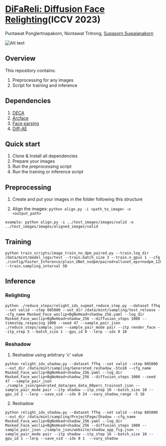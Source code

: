 # [DiFaReli: Diffusion Face Relighting](https://diffusion-face-relighting.github.io/)(ICCV 2023)
Puntawat Ponglertnapakorn, Nontawat Tritrong, [Supasorn Suwajanakorn](https://www.supasorn.com/)



![Alt text](./misc_img/teaser.png)

## Overview

This repository contains:

1. Preprocessing for any images
2. Script for training and inference

## Dependencies
1. [DECA](https://github.com/yfeng95/DECA)
2. [Arcface]()
3. [Face parsing](https://github.com/zllrunning/face-parsing.PyTorch)
4. [Diff-AE](https://github.com/phizaz/diffae)

## Quick start
1. Clone & Install all dependencies
2. Prepare your images
3. Run the preprocessing script
4. Run the training or inference script

## Preprocessing

1. Create and put your images in the folder following this structure



2. Align the images: `python align.py -i <path_to_image> -o <output_path>`
```
example: python align.py -i ../test_images/images/valid -o ../test_images/images/aligned_images/valid
```


## Training
```
python train_scripts/image_train_no_dpm_paired.py --train.log_dir /data/mint/model_logs/test --train.batch_size 3 --train.n_gpus 1 --cfg ./config/Faster_Inference/plain_UNet_nodpm/paired+allunet_eps+nodpm_128.yaml --train.sampling_interval 50 
```


## Inference
### Relighting 
```
python ./reduce_steps/relight_idx_supmat_reduce_step.py --dataset ffhq --set valid --step 085000 --out_dir /data/mint/sampling/test_release --cfg_name Masked_Face_woclip+BgNoHead+shadow_256.yaml --log_dir Masked_Face_woclip+BgNoHead+shadow_256 --diffusion_steps 1000 --timestep_respacing 1000 --seed 47 --sample_pair_json ./reduce_steps/sample.json --sample_pair_mode pair --itp render_face --itp_step 5 --batch_size 1 --gpu_id 0 --lerp --idx 0 10
```

### Reshadow
1. Reshadow using arbitrary 'c' value
```
python relight_idx_shadow.py --dataset ffhq --set valid --step 085000 --out_dir /data/mint/sampling/Generated_reshadow_-5to10 --cfg_name Masked_Face_woclip+BgNoHead+shadow_256.yaml --log_dir Masked_Face_woclip+BgNoHead+shadow_256 --diffusion_steps 1000 --seed 47 --sample_pair_json ./sample_json/generated_data/gen_data_80perc_trainset.json --sample_pair_mode pair --itp shadow --itp_step 10 --batch_size 10 --gpu_id 2 --lerp --save_vid --idx 0 24 --vary_shadow_range -5 10
```

2. Reshadow 
```
python relight_idx_shadow.py --dataset ffhq --set valid --step 085000 --out_dir /data/mint/sampling/ProjectPage/Shadow --cfg_name Masked_Face_woclip+BgNoHead+shadow_256.yaml --log_dir Masked_Face_woclip+BgNoHead+shadow_256 --diffusion_steps 1000 --sample_pair_json ./sample_json/website/shadow_app_fig.json --sample_pair_mode pair --itp shadow --itp_step 16 --batch_size 10 --gpu_id 1 --lerp --save_vid --idx 0 1  --vary_shadow
```
